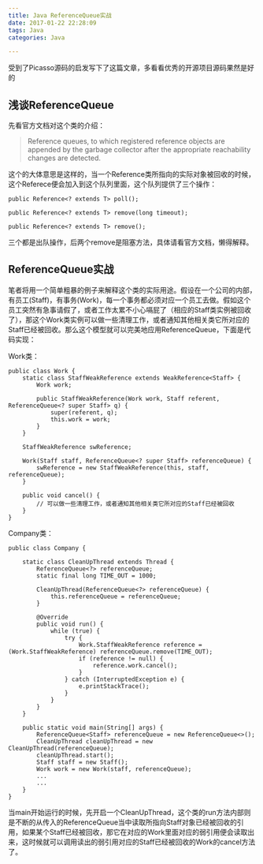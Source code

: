```yaml
---
title: Java ReferenceQueue实战
date: 2017-01-22 22:28:09
tags: Java
categories: Java

---
```

受到了Picasso源码的启发写下了这篇文章，多看看优秀的开源项目源码果然是好的
<!--more-->

## 浅谈ReferenceQueue
先看官方文档对这个类的介绍：  
> Reference queues, to which registered reference objects are appended by the
garbage collector after the appropriate reachability changes are detected.  

这个的大体意思是这样的，当一个Reference类所指向的实际对象被回收的时候，这个Referece便会加入到这个队列里面，这个队列提供了三个操作：

	public Reference<? extends T> poll();
	
	public Reference<? extends T> remove(long timeout);
	
	public Reference<? extends T> remove();
三个都是出队操作，后两个remove是阻塞方法，具体请看官方文档，懒得解释。

## ReferenceQueue实战
笔者将用一个简单粗暴的例子来解释这个类的实际用途。假设在一个公司的内部，有员工(Staff)，有事务(Work)，每一个事务都必须对应一个员工去做。假如这个员工突然有急事请假了，或者工作太累不小心嗝屁了（相应的Staff类实例被回收了），那这个Work类实例可以做一些清理工作，或者通知其他相关类它所对应的Staff已经被回收。那么这个模型就可以完美地应用ReferenceQueue，下面是代码实现：

Work类：

	public class Work {
    	static class StaffWeakReference extends WeakReference<Staff> {
        	Work work;

        	public StaffWeakReference(Work work, Staff referent, ReferenceQueue<? super Staff> q) {
            	super(referent, q);
            	this.work = work;
        	}
    	}

    	StaffWeakReference swReference;

    	Work(Staff staff, ReferenceQueue<? super Staff> referenceQueue) {
        	swReference = new StaffWeakReference(this, staff, referenceQueue);
    	}

    	public void cancel() {
        	// 可以做一些清理工作，或者通知其他相关类它所对应的Staff已经被回收
    	}
	}
Company类：

	public class Company {

    	static class CleanUpThread extends Thread {
        	ReferenceQueue<?> referenceQueue;
        	static final long TIME_OUT = 1000;

        	CleanUpThread(ReferenceQueue<?> referenceQueue) {
            	this.referenceQueue = referenceQueue;
        	}

        	@Override
        	public void run() {
            	while (true) {
                	try {
                    	Work.StaffWeakReference reference = (Work.StaffWeakReference) referenceQueue.remove(TIME_OUT);
                    	if (reference != null) {
                        	reference.work.cancel();
                    	}
                	} catch (InterruptedException e) {
                    	e.printStackTrace();
                	}
            	}
        	}
    	}

    	public static void main(String[] args) {
    		ReferenceQueue<Staff> referenceQueue = new ReferenceQueue<>();
        	CleanUpThread cleanUpThread = new CleanUpThread(referenceQueue);
        	cleanUpThread.start();
        	Staff staff = new Staff();
        	Work work = new Work(staff, referenceQueue);
        	...
        	...
    	}
	}
当main开始运行的时候，先开启一个CleanUpThread，这个类的run方法内部则是不断的从传入的ReferenceQueue当中读取所指向Staff对象已经被回收的引用，如果某个Staff已经被回收，那它在对应的Work里面对应的弱引用便会读取出来，这时候就可以调用读出的弱引用对应的Staff已经被回收的Work的cancel方法了。